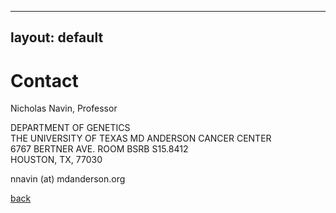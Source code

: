 
---
layout: default
---

# Contact

Nicholas Navin, Professor

DEPARTMENT OF GENETICS  
THE UNIVERSITY OF TEXAS MD ANDERSON CANCER CENTER  
6767 BERTNER AVE. ROOM BSRB S15.8412  
HOUSTON, TX, 77030  

nnavin (at) mdanderson.org


[back](./)
